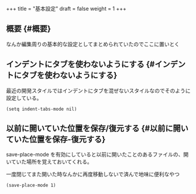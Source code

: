+++
title = "基本設定"
draft = false
weight = 1
+++

## 概要 {#概要}

なんか編集周りの基本的な設定としてまとめられていたのでここに置いとく


## インデントにタブを使わないようにする {#インデントにタブを使わないようにする}

最近の開発スタイルではインデントにタブを混ぜないスタイルなのでそのように設定している。

```emacs-lisp
(setq indent-tabs-mode nil)
```


## 以前に開いていた位置を保存/復元する {#以前に開いていた位置を保存-復元する}

save-place-mode を有効にしていると以前に開いたことのあるファイルの、開いていた場所を覚えておいてくれる。

一度閉じてまた開いた時なんかに再度移動しないで済んで地味に便利なやつ

```emacs-lisp
(save-place-mode 1)
```
